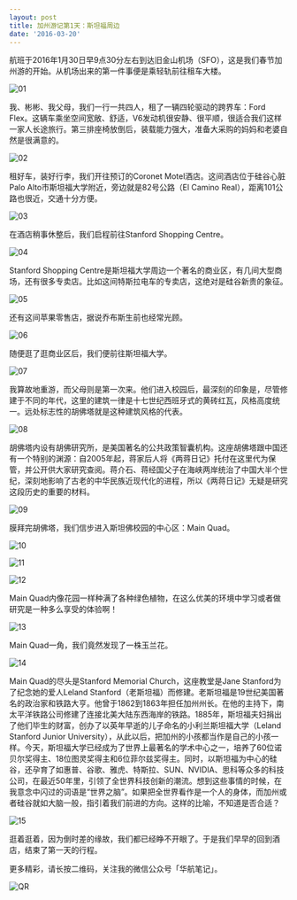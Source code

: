 ```yaml
---
layout: post
title: 加州游记第1天：斯坦福周边
date: '2016-03-20'
---
```


航班于2016年1月30日早9点30分左右到达旧金山机场（SFO），这是我们春节加州游的开始。从机场出来的第一件事便是乘轻轨前往租车大楼。

![01](https://pics.huahang.im/albums/2016/加州游记第1天：斯坦福周边/640-01.jpeg)

我、彬彬、我父母，我们一行一共四人，租了一辆四轮驱动的跨界车：Ford Flex。这辆车乘坐空间宽敞、舒适，V6发动机很安静、很平顺，很适合我们这样一家人长途旅行。第三排座椅放倒后，装载能力强大，准备大采购的妈妈和老婆自然是很满意的。

![02](https://pics.huahang.im/albums/2016/加州游记第1天：斯坦福周边/640-02.jpeg)

租好车，装好行李，我们开往预订的Coronet Motel酒店。这间酒店位于硅谷心脏Palo Alto市斯坦福大学附近，旁边就是82号公路（El Camino Real），距离101公路也很近，交通十分方便。

![03](https://pics.huahang.im/albums/2016/加州游记第1天：斯坦福周边/640-03.jpeg)

在酒店稍事休整后，我们启程前往Stanford Shopping Centre。

![04](https://pics.huahang.im/albums/2016/加州游记第1天：斯坦福周边/640-04.jpeg)

Stanford Shopping Centre是斯坦福大学周边一个著名的商业区，有几间大型商场，还有很多专卖店。比如这间特斯拉电车的专卖店，这绝对是硅谷新贵的象征。

![05](https://pics.huahang.im/albums/2016/加州游记第1天：斯坦福周边/640-05.jpeg)

还有这间苹果零售店，据说乔布斯生前也经常光顾。

![06](https://pics.huahang.im/albums/2016/加州游记第1天：斯坦福周边/640-06.jpeg)

随便逛了逛商业区后，我们便前往斯坦福大学。

![07](https://pics.huahang.im/albums/2016/加州游记第1天：斯坦福周边/640-07.jpeg)

我算故地重游，而父母则是第一次来。他们进入校园后，最深刻的印象是，尽管修建于不同的年代，这里的建筑一律是十七世纪西班牙式的黄砖红瓦，风格高度统一。远处标志性的胡佛塔就是这种建筑风格的代表。

![08](https://pics.huahang.im/albums/2016/加州游记第1天：斯坦福周边/640-08.jpeg)

胡佛塔内设有胡佛研究所，是美国著名的公共政策智囊机构。这座胡佛塔跟中国还有一个特别的渊源：自2005年起，蒋家后人将《两蒋日记》托付在这里代为保管，并公开供大家研究查阅。蒋介石、蒋经国父子在海峡两岸统治了中国大半个世纪，深刻地影响了古老的中华民族近现代化的进程，所以《两蒋日记》无疑是研究这段历史的重要的材料。

![09](https://pics.huahang.im/albums/2016/加州游记第1天：斯坦福周边/640-09.jpeg)

膜拜完胡佛塔，我们信步进入斯坦佛校园的中心区：Main Quad。

![10](https://pics.huahang.im/albums/2016/加州游记第1天：斯坦福周边/640-10.jpeg)

![11](https://pics.huahang.im/albums/2016/加州游记第1天：斯坦福周边/640-11.jpeg)

![12](https://pics.huahang.im/albums/2016/加州游记第1天：斯坦福周边/640-12.jpeg)

Main Quad内像花园一样种满了各种绿色植物，在这么优美的环境中学习或者做研究是一种多么享受的体验啊！

![13](https://pics.huahang.im/albums/2016/加州游记第1天：斯坦福周边/640-13.jpeg)

Main Quad一角，我们竟然发现了一株玉兰花。

![14](https://pics.huahang.im/albums/2016/加州游记第1天：斯坦福周边/640-14.jpeg)

Main Quad的尽头是Stanford Memorial Church，这座教堂是Jane Stanford为了纪念她的爱人Leland Stanford（老斯坦福）而修建。老斯坦福是19世纪美国著名的政治家和铁路大亨。他曾于1862到1863年担任加州州长。在他的主持下，南太平洋铁路公司修建了连接北美大陆东西海岸的铁路。1885年，斯坦福夫妇捐出了他们毕生的财富，创办了以英年早逝的儿子命名的小利兰斯坦福大学（Leland Stanford Junior University），从此以后，把加州的小孩都当作是自己的小孩一样。今天，斯坦福大学已经成为了世界上最著名的学术中心之一，培养了60位诺贝尔奖得主、18位图灵奖得主和6位菲尔兹奖得主。同时，以斯坦福为中心的硅谷，还孕育了如惠普、谷歌、雅虎、特斯拉、SUN、NVIDIA、思科等众多的科技公司，在最近50年里，引领了全世界科技创新的潮流。想到这些事情的时候，在我意念中闪过的词语是“世界之脑”。如果把全世界看作是一个人的身体，而加州或者硅谷就如大脑一般，指引着我们前进的方向。这样的比喻，不知道是否合适？

![15](https://pics.huahang.im/albums/2016/加州游记第1天：斯坦福周边/640-15.jpeg)

逛着逛着，因为倒时差的缘故，我们都已经睁不开眼了。于是我们早早的回到酒店，结束了第一天的行程。

更多精彩，请长按二维码，关注我的微信公众号「华航笔记」。

![QR](https://pics.huahang.im/albums/2016/加州游记第1天：斯坦福周边/qr.png)

